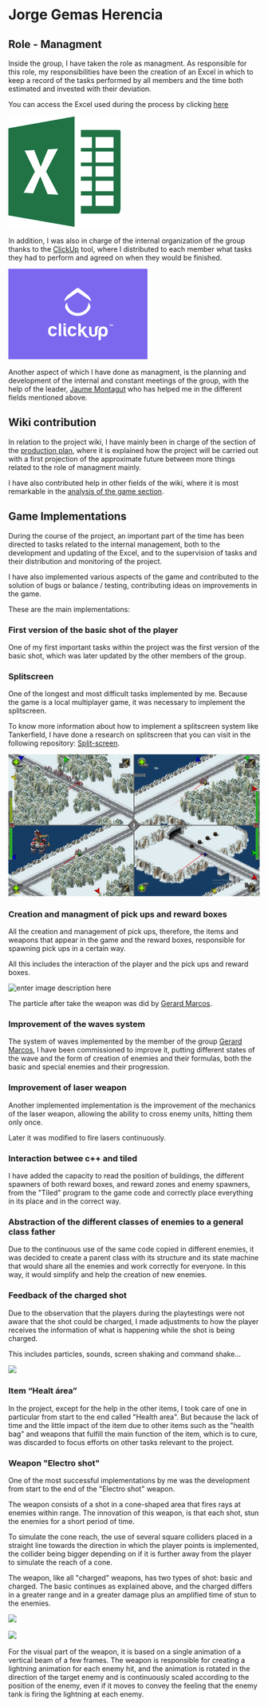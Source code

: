 # Jorge Gemas Herencia

## Role - Managment

Inside the group, I have taken the role as managment. As responsible for this role, my responsibilities have been the creation of an Excel in which to keep a record of the tasks performed by all members and the time both estimated and invested with their deviation.

You can access the Excel used during the process by clicking [here](https://docs.google.com/spreadsheets/d/113tm7NAg_KK83d1rDMhxiy8_wCKlocxPwiix-iR6Y-M/edit?usp=sharing)

![Excel](https://github.com/gamificalostudio/Tankerfield/blob/master/docs/Jorge_Contributions_doc/Excel_image.png?raw=true)

In addition, I was also in charge of the internal organization of the group thanks to the [ClickUp](https://clickup.com/) tool, where I distributed to each member what tasks they had to perform and agreed on when they would be finished.

![ClickUp](https://github.com/gamificalostudio/Tankerfield/blob/master/docs/Jorge_Contributions_doc/ClickUp_image.png?raw=true)

Another aspect of which I have done as managment, is the planning and development of the internal and constant meetings of the group, with the help of the leader, [Jaume Montagut](https://github.com/JaumeMontagut) who has helped me in the different fields mentioned above.

## Wiki contribution

In relation to the project wiki, I have mainly been in charge of the section of the [production plan](https://github.com/gamificalostudio/Tankerfield/wiki/Production-Plan), where it is explained how the project will be carried out with a first projection of the approximate future between more things related to the role of managment mainly.

I have also contributed help in other fields of the wiki, where it is most remarkable in the [analysis of the game section](https://github.com/gamificalostudio/Tankerfield/wiki/General-analysis-of-the-original-game).
 
## Game Implementations

During the course of the project, an important part of the time has been directed to tasks related to the internal management, both to the development and updating of the Excel, and to the supervision of tasks and their distribution and monitoring of the project. 

I have also implemented various aspects of the game and contributed to the solution of bugs or balance / testing, contributing ideas on improvements in the game.

These are the main implementations:

### First version of the basic shot of the player
One of my first important tasks within the project was the first version of the basic shot, which was later updated by the other members of the group.

### Splitscreen
One of the longest and most difficult tasks implemented by me. Because the game is a local multiplayer game, it was necessary to implement the splitscreen. 

To know more information about how to implement a splitscreen system like Tankerfield, I have done a research on splitscreen that you can visit in the following repository: [Split-screen](https://github.com/jorgegh2/Split-screen).

![](https://github.com/gamificalostudio/Tankerfield/blob/master/docs/Jorge_Contributions_doc/Split_screen.jpg)

### Creation and managment of pick ups and reward boxes
All the creation and management of pick ups, therefore, the items and weapons that appear in the game and the reward boxes, responsible for spawning pick ups in a certain way.

All this includes the interaction of the player and the pick ups and reward boxes.

![enter image description here](https://github.com/gamificalostudio/Tankerfield/blob/master/docs/Jorge_Contributions_doc/Reward_bobex_and_pick_ups.gif)

The particle after take the weapon was did by [Gerard Marcos](https://github.com/vsRushy).

### Improvement of the waves system
The system of waves implemented by the member of the group [Gerard Marcos](https://github.com/vsRushy), I have been commissioned to improve it, putting different states of the wave and the form of creation of enemies and their formulas, both the basic and special enemies and their progression.

### Improvement of laser weapon
Another implemented implementation is the improvement of the mechanics of the laser weapon, allowing the ability to cross enemy units, hitting them only once.

Later it was modified to fire lasers continuously.

### Interaction betwee c++ and tiled
I have added the capacity to read the position of buildings, the different spawners of both reward boxes, and reward zones and enemy spawners, from the "Tiled" program to the game code and correctly place everything in its place and in the correct way.

### Abstraction of the different classes of enemies to a general class father
Due to the continuous use of the same code copied in different enemies, it was decided to create a parent class with its structure and its state machine that would share all the enemies and work correctly for everyone. In this way, it would simplify and help the creation of new enemies.

### Feedback of the charged shot
Due to the observation that the players during the playtestings were not aware that the shot could be charged, I made adjustments to how the player receives the information of what is happening while the shot is being charged. 

This includes particles, sounds, screen shaking and command shake...

![](https://github.com/gamificalostudio/Tankerfield/blob/master/docs/Jorge_Contributions_doc/Feedback_charged_shot.gif)

### Item “Healt área”
In the project, except for the help in the other items, I took care of one in particular from start to the end called "Health area". But because the lack of time and the little impact of the item due to other items such as the "health bag" and weapons that fulfill the main function of the item, which is to cure, was discarded to focus efforts on other tasks relevant to the project.

### Weapon "Electro shot"
One of the most successful implementations by me was the development from start to the end of the "Electro shot" weapon.

The weapon consists of a shot in a cone-shaped area that fires rays at enemies within range. The innovation of this weapon, is that each shot, stun the enemies for a short period of time.

To simulate the cone reach, the use of several square colliders placed in a straight line towards the direction in which the player points is implemented, the collider being bigger depending on if it is further away from the player to simulate the reach of a cone.

The weapon, like all "charged" weapons, has two types of shot: basic and charged. The basic continues as explained above, and the charged differs in a greater range and in a greater damage plus an amplified time of stun to the enemies.

![](https://github.com/gamificalostudio/Tankerfield/blob/master/docs/Jorge_Contributions_doc/Electro_shot_basic.gif)

![](https://github.com/gamificalostudio/Tankerfield/blob/master/docs/Jorge_Contributions_doc/Electro_shot_charged.gif?raw=true)

For the visual part of the weapon, it is based on a single animation of a vertical beam of a few frames. The weapon is responsible for creating a lightning animation for each enemy hit, and the animation is rotated in the direction of the target enemy and is continuously scaled according to the position of the enemy, even if it moves to convey the feeling that the enemy tank is firing the lightning at each enemy.
